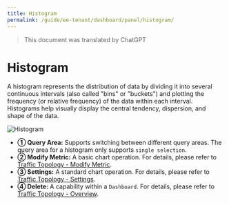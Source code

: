 ```yaml
---
title: Histogram
permalink: /guide/ee-tenant/dashboard/panel/histogram/
---
```


> This document was translated by ChatGPT

# Histogram

A histogram represents the distribution of data by dividing it into several continuous intervals (also called "bins" or "buckets") and plotting the frequency (or relative frequency) of the data within each interval. Histograms help visually display the central tendency, dispersion, and shape of the data.

![Histogram](https://yunshan-guangzhou.oss-cn-beijing.aliyuncs.com/pub/pic/20230919650975509aeb6.png)

- **① Query Area:** Supports switching between different query areas. The query area for a histogram only supports `single selection`.
- **② Modify Metric:** A basic chart operation. For details, please refer to [Traffic Topology - Modify Metric](./topology/).
- **③ Settings:** A standard chart operation. For details, please refer to [Traffic Topology - Settings](./topology/).
- **④ Delete:** A capability within a `Dashboard`. For details, please refer to [Traffic Topology - Overview](./topology/).
